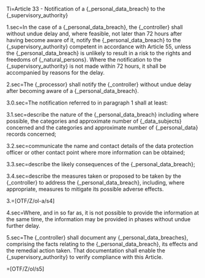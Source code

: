 Ti=Article 33 - Notification of a {_personal_data_breach} to the {_supervisory_authority}

1.sec=In the case of a {_personal_data_breach}, the {_controller} shall without undue delay and, where feasible, not later than 72 hours after having become aware of it, notify the {_personal_data_breach} to the {_supervisory_authority} competent in accordance with Article 55, unless the {_personal_data_breach} is unlikely to result in a risk to the rights and freedoms of {_natural_persons}. Where the notification to the {_supervisory_authority} is not made within 72 hours, it shall be accompanied by reasons for the delay.

2.sec=The {_processor} shall notify the {_controller} without undue delay after becoming aware of a {_personal_data_breach}.

3.0.sec=The notification referred to in paragraph 1 shall at least:

3.1.sec=describe the nature of the {_personal_data_breach} including where possible, the categories and approximate number of {_data_subjects} concerned and the categories and approximate number of {_personal_data} records concerned;

3.2.sec=communicate the name and contact details of the data protection officer or other contact point where more information can be obtained;

3.3.sec=describe the likely consequences of the {_personal_data_breach};

3.4.sec=describe the measures taken or proposed to be taken by the {_controller} to address the {_personal_data_breach}, including, where appropriate, measures to mitigate its possible adverse effects.

3.=[OTF/Z/ol-a/s4]

4.sec=Where, and in so far as, it is not possible to provide the information at the same time, the information may be provided in phases without undue further delay.

5.sec=The {_controller} shall document any {_personal_data_breaches}, comprising the facts relating to the {_personal_data_breach}, its effects and the remedial action taken. That documentation shall enable the {_supervisory_authority} to verify compliance with this Article.

=[OTF/Z/ol/s5]
